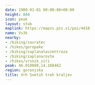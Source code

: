 ```yaml
---
date: 1900-01-01 00:00:00+00:00
height: 844
icon: peak
layout: stub
maplink: https://mapzs.pzs.si/poi/4410
name: Vs3k
nearby:
- /biking/zavratec
- /hikes/goropeke
- /biking/zaplanatavzentroza
- /biking/zaplanarovte
- /hikes/vrsnik_ziri
peak: 46.010608,14.168462
region: gorenjska
title: Vrh Svetih treh kraljev
---
```


